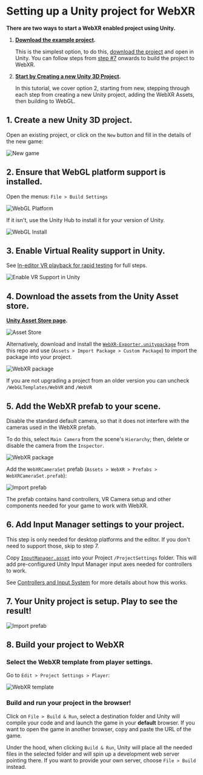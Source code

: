 # Setting up a Unity project for WebXR

**There are two ways to start a WebXR enabled project using Unity.**

1. **[Download the example project](https://github.com/MozillaReality/unity-webxr-export/archive/master.zip).**

    This is the simplest option, to do this, [download the project](https://github.com/MozillaReality/unity-webxr-export/archive/master.zip) and open in Unity. You can follow steps from [step #7](#7-build-your-project-to-webxr) onwards to build the project to WebXR.

2. **[Start by Creating a new Unity 3D Project](#1-create-a-new-unity-3d-project).**

    In this tutorial, we cover option 2, starting from new, stepping through each step from creating a new Unity project, adding the WebXR Assets, then building to WebGL.

## 1. Create a new Unity 3D project.

Open an existing project, or click on the `New` button and fill in the details of the new game:

![New game](./images/new-game.png)

## 2. Ensure that WebGL platform support is installed.

Open the menus: `File > Build Settings`

![WebGL Platform](./images/webgl-platform.png)

If it isn't, use the Unity Hub to install it for your version of Unity.

![WebGL Install](./images/webgl-hub.png)

## 3. Enable Virtual Reality support in Unity.

See [In-editor VR playback for rapid testing](./xr-testing.md) for full steps.

![Enable VR Support in Unity](images/unity-xr-settings.gif)

## 4. Download the assets from the Unity Asset store.

**[Unity Asset Store page](https://assetstore.unity.com/packages/templates/systems/webvr-assets-109152).**

![Asset Store](./images/asset-store.png)

Alternatively, download and install the [`WebXR-Exporter.unitypackage`](https://github.com/mozilla/unity-webvr-export/raw/master/WebXR-Exporter.unitypackage) from this repo and use (`Assets > Import Package > Custom Package`) to import the package into your project.

![WebXR package](./images/import-package.png)

If you are not upgrading a project from an older version you can uncheck `/WebGLTemplates/WebVR` and `/WebVR`

## 5. Add the WebXR prefab to your scene.

Disable the standard default camera, so that it does not interfere with the cameras used in the WebXR prefab.

To do this, select `Main Camera` from the scene's `Hierarchy`; then, delete or disable the camera from the `Inspector`.

![WebXR package](./images/disable-main-camera.png)

Add the `WebXRCameraSet` prefab (`Assets > WebXR > Prefabs > WebXRCameraSet.prefab`):

![Import prefab](./images/camera-prefab.gif)

The prefab contains hand controllers, VR Camera setup and other components needed for your game to work with WebXR. 

## 6. Add Input Manager settings to your project.

This step is only needed for desktop platforms and the editor. If you don't need to support those, skip to step 7.

Copy [`InputManager.asset`](https://github.com/mozilla/unity-webvr-export/raw/master/ProjectSettings/InputManager.asset) into your Project `/ProjectSettings` folder.  This will add pre-configured Unity Input Manager input axes needed for controllers to work.

See [Controllers and Input System](./controllers.md) for more details about how this works.

## 7. Your Unity project is setup. Play to see the result!

![Import prefab](./images/editor-play.gif)

## 8. Build your project to WebXR

### Select the WebXR template from player settings.

Go to `Edit > Project Settings > Player`:

![WebXR template](./images/webxr-template.png)

### Build and run your project in the browser!

Click on `File > Build & Run`, select a destination folder and Unity will compile your code and and launch the game in your **default** browser. If you want to open the game in another browser, copy and paste the URL of the game.

Under the hood, when clicking `Build & Run`, Unity will place all the needed files in the selected folder and will spin up a development web server pointing there. If you want to provide your own server, choose `File > Build` instead.

